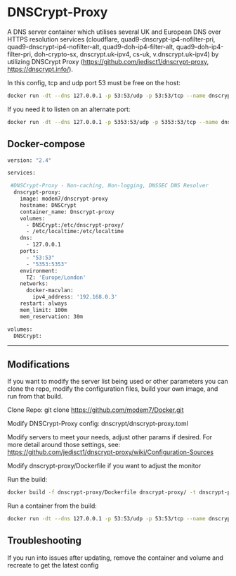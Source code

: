 # DNSCrypt-Proxy

A DNS server container which utilises several UK and European DNS over HTTPS resolution services (cloudflare, quad9-dnscrypt-ip4-nofilter-pri, quad9-dnscrypt-ip4-nofilter-alt, quad9-doh-ip4-filter-alt, quad9-doh-ip4-filter-pri, doh-crypto-sx, dnscrypt.uk-ipv4, cs-uk, v.dnscrypt.uk-ipv4) by utilizing DNSCrypt Proxy (https://github.com/jedisct1/dnscrypt-proxy, https://dnscrypt.info/).

In this config, tcp and udp port 53 must be free on the host:

```bash
docker run -dt --dns 127.0.0.1 -p 53:53/udp -p 53:53/tcp --name dnscrypt-proxy --restart unless-stopped modem7/dnscrypt-proxy
```

If you need it to listen on an alternate port:

```bash
docker run -dt --dns 127.0.0.1 -p 5353:53/udp -p 5353:53/tcp --name dnscrypt-proxy --restart unless-stopped modem7/dnscrypt-proxy
```

## Docker-compose
```bash
version: "2.4"

services:

 #DNSCrypt-Proxy - Non-caching, Non-logging, DNSSEC DNS Resolver
  dnscrypt-proxy:
    image: modem7/dnscrypt-proxy
    hostname: DNSCrypt
    container_name: Dnscrypt-proxy
    volumes:
      - DNSCrypt:/etc/dnscrypt-proxy/
      - /etc/localtime:/etc/localtime
    dns:
      - 127.0.0.1
    ports:
      - "53:53"
      - "5353:5353"
    environment:
      TZ: 'Europe/London'
    networks:
      docker-macvlan:
        ipv4_address: '192.168.0.3'
    restart: always
    mem_limit: 100m
    mem_reservation: 30m

volumes:
  DNSCrypt:
```
---------------

## Modifications
If you want to modify the server list being used or other parameters you can clone the repo, modify the configuration files, build your own image, and run from that build.

Clone Repo:
git clone https://github.com/modem7/Docker.git

Modify DNSCrypt-Proxy config:
dnscrypt/dnscrypt-proxy.toml

Modify servers to meet your needs, adjust other params if desired.  For more detail around those settings, see: https://github.com/jedisct1/dnscrypt-proxy/wiki/Configuration-Sources

Modify dnscrypt-proxy/Dockerfile if you want to adjust the monitor

Run the build:
```bash
docker build -f dnscrypt-proxy/Dockerfile dnscrypt-proxy/ -t dnscrypt-proxy-build
```

Run a container from the build:
```bash
docker run -dt --dns 127.0.0.1 -p 53:53/udp -p 53:53/tcp --name dnscrypt-proxy --restart unless-stopped dnscrypt-proxy-build
```

## Troubleshooting
If you run into issues after updating, remove the container and volume and recreate to get the latest config